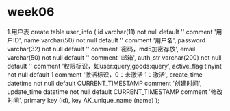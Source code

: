 # week06
1.用户表
create table user_info
(
   id                   varchar(11) not null default '' comment '用户ID',
   name                 varchar(50) not null default '' comment '用户名',
   password             varchar(32) not null default '' comment '密码，md5加密存放',
   email                varchar(50) not null default '' comment '邮箱',
   auth_str             varchar(200) not null default '' comment '权限标识，如user:query,goods:query',
   active_flag          tinyint not null default 1 comment '激活标识，0：未激活 1：激活',
   create_time          datetime not null default CURRENT_TIMESTAMP comment '创建时间',
   update_time          datetime not null default CURRENT_TIMESTAMP comment '修改时间',
   primary key (id),
   key AK_unique_name (name)
);
